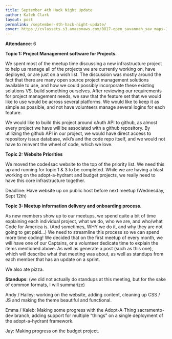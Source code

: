 ```yaml
---
title: September 4th Hack Night Update
author: Kaleb Clark
layout: post
permalink: /september-4th-hack-night-update/
cover: https://cvlassets.s3.amazonaws.com/0817-open_savannah_sav_maps-13.jpg
---
```


**Attendance**: 6

**Topic 1: Project Management software for Projects.**

We spent most of the meetup time discussing a new infrastructure project to help us manage all of the projects we are currently working on, have deployed, or are just on a wish list. The discussion was mostly around the fact that there are many open source project management solutions available to use, and how we could possibly incorporate these existing solutions VS. build something ourselves. After reviewing our requirements for project management needs, we saw that the feature set that we would like to use would be across several platforms. We would like to keep it as simple as possible, and not have volunteers manage several logins for each feature.

We would like to build this project around oAuth API to github, as almost every project we have will be associated with a github repository. By utilizing the github API in our project, we would have direct access to repository issue database, wiki&#8217;s and the code repo itself, and we would not have to reinvent the wheel of code, which we love.

**Topic 2: Website Priorities**

We moved the code4sac website to the top of the priority list. We need this up and running for topic 1 & 3 to be completed. While we are having a blast working on the adopt-a-hydrant and budget projects, we really need to have this core infrastructure together.

Deadline: Have website up on public host before next meetup (Wednesday, Sept 12th)

**Topic 3: Meetup information delivery and onboarding process.**

As new members show up to our meetups, we spend quite a bit of time explaining each individual project, what we do, who we are, and who/what Code for America is. (And sometimes, WHY we do it, and why they are not going to get paid&#8230;) We need to streamline this process so we can spend more time coding! We decided that on the first meetup of every month, we will have one of our Captains, or a volunteer dedicate time to explain the items mentioned above. As well as generate a post (such as this one), which will describe what that meeting was about, as well as standups from each member that has an update on a sprint.

We also ate pizza.

**Standups**: (we did not actually do standups at this meeting, but for the sake of common formats, I will summarize)

Andy / Hailey: working on the website, adding content, cleaning up CSS / JS and making the theme beautiful and functional.

Emma / Kaleb: Making some progress with the Adopt-A-Thing sacramento-dev branch, adding support for multiple &#8220;things&#8221; on a single deployment of the adopt-a-hydrant framework.

Jay: Making progress on the budget project.